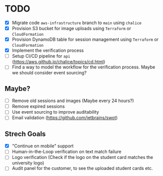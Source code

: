 # TODO

- [x] Migrate code `aws-infrastructure` branch to `main` using `chalice`
- [x] Provision S3 bucket for image uploads using `Terraform` or `CloudFormation`
- [x] Provision DynamoDB table for session management using `Terraform` or `CloudFormation`
- [x] Implement the verification process
- [ ] Setup CI/CD pipeline for `api` (https://aws.github.io/chalice/topics/cd.html)
- [ ] Find a way to model the workflow for the verification process. Maybe we should consider event sourcing?

## Maybe?

- [ ] Remove old sessions and images (Maybe every 24 hours?)
- [ ] Remove expired sessions
- [ ] Use event sourcing to improve auditability
- [ ] Email validation (https://github.com/jetbrains/swot)

## Strech Goals

- [x] "Continue on mobile" support
- [ ] Human-in-the-Loop verification on text match failure
- [ ] Logo verification (Check if the logo on the student card matches the university logo)
- [ ] Audit panel for the customer, to see the uploaded student cards etc.
